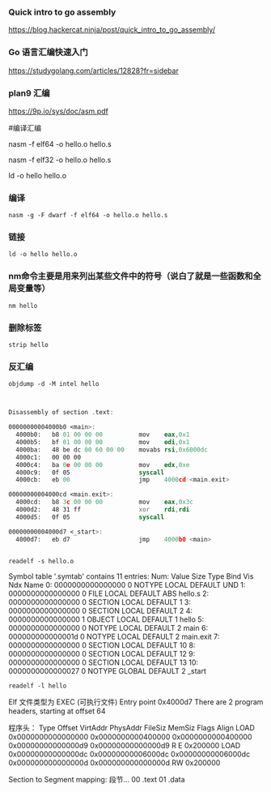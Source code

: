
### Quick intro to go assembly
https://blog.hackercat.ninja/post/quick_intro_to_go_assembly/

### Go 语言汇编快速入门
https://studygolang.com/articles/12828?fr=sidebar

### plan9  汇编
https://9p.io/sys/doc/asm.pdf


#编译汇编

nasm -f elf64 -o hello.o hello.s

nasm -f elf32 -o hello.o hello.s

ld -o hello hello.o

### 编译
`nasm -g -F dwarf -f elf64 -o hello.o hello.s`

### 链接
`ld -o hello hello.o`

### nm命令主要是用来列出某些文件中的符号（说白了就是一些函数和全局变量等）
`nm hello`

### 删除标签
`strip hello`

### 反汇编

`objdump -d -M intel hello`

```asm hello：     文件格式 elf64-x86-64


Disassembly of section .text:

00000000004000b0 <main>:
  4000b0:	b8 01 00 00 00       	mov    eax,0x1
  4000b5:	bf 01 00 00 00       	mov    edi,0x1
  4000ba:	48 be dc 00 60 00 00 	movabs rsi,0x6000dc
  4000c1:	00 00 00 
  4000c4:	ba 0e 00 00 00       	mov    edx,0xe
  4000c9:	0f 05                	syscall 
  4000cb:	eb 00                	jmp    4000cd <main.exit>

00000000004000cd <main.exit>:
  4000cd:	b8 3c 00 00 00       	mov    eax,0x3c
  4000d2:	48 31 ff             	xor    rdi,rdi
  4000d5:	0f 05                	syscall 

00000000004000d7 <_start>:
  4000d7:	eb d7                	jmp    4000b0 <main>
  
```

`readelf -s hello.o`

Symbol table '.symtab' contains 11 entries:
   Num:    Value          Size Type    Bind   Vis      Ndx Name
     0: 0000000000000000     0 NOTYPE  LOCAL  DEFAULT  UND 
     1: 0000000000000000     0 FILE    LOCAL  DEFAULT  ABS hello.s
     2: 0000000000000000     0 SECTION LOCAL  DEFAULT    1 
     3: 0000000000000000     0 SECTION LOCAL  DEFAULT    2 
     4: 0000000000000000     1 OBJECT  LOCAL  DEFAULT    1 hello
     5: 0000000000000000     0 NOTYPE  LOCAL  DEFAULT    2 main
     6: 000000000000001d     0 NOTYPE  LOCAL  DEFAULT    2 main.exit
     7: 0000000000000000     0 SECTION LOCAL  DEFAULT   10 
     8: 0000000000000000     0 SECTION LOCAL  DEFAULT   12 
     9: 0000000000000000     0 SECTION LOCAL  DEFAULT   13 
    10: 0000000000000027     0 NOTYPE  GLOBAL DEFAULT    2 _start
    
`readelf -l hello`

Elf 文件类型为 EXEC (可执行文件)
Entry point 0x4000d7
There are 2 program headers, starting at offset 64

程序头：
  Type           Offset             VirtAddr           PhysAddr
                 FileSiz            MemSiz              Flags  Align
  LOAD           0x0000000000000000 0x0000000000400000 0x0000000000400000
                 0x00000000000000d9 0x00000000000000d9  R E    0x200000
  LOAD           0x00000000000000dc 0x00000000006000dc 0x00000000006000dc
                 0x000000000000000d 0x000000000000000d  RW     0x200000

 Section to Segment mapping:
  段节...
   00     .text 
   01     .data 
